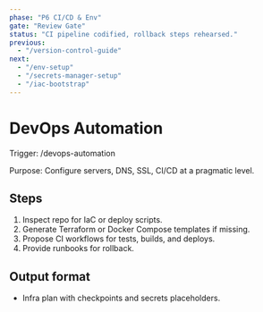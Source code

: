 ```yaml
---
phase: "P6 CI/CD & Env"
gate: "Review Gate"
status: "CI pipeline codified, rollback steps rehearsed."
previous:
  - "/version-control-guide"
next:
  - "/env-setup"
  - "/secrets-manager-setup"
  - "/iac-bootstrap"
---
```


# DevOps Automation

Trigger: /devops-automation

Purpose: Configure servers, DNS, SSL, CI/CD at a pragmatic level.

## Steps

1. Inspect repo for IaC or deploy scripts.
2. Generate Terraform or Docker Compose templates if missing.
3. Propose CI workflows for tests, builds, and deploys.
4. Provide runbooks for rollback.

## Output format

- Infra plan with checkpoints and secrets placeholders.

